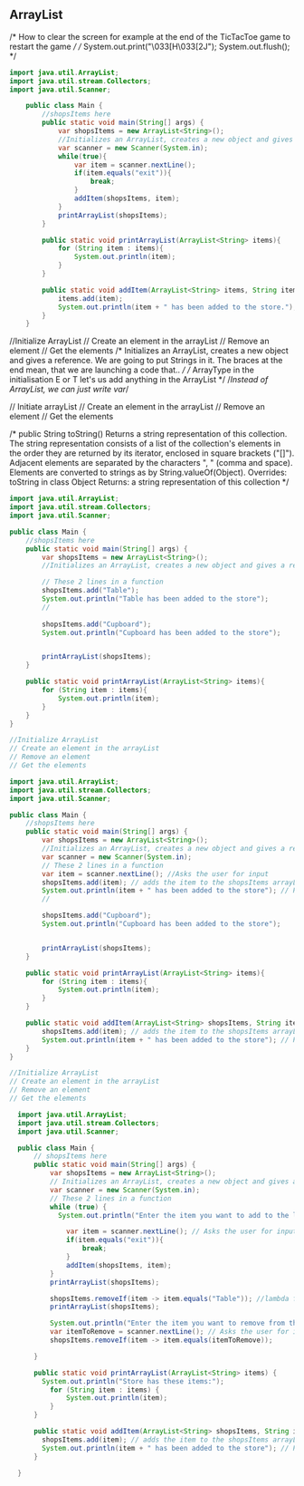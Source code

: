 ## ArrayList
/* How to clear the screen for example at the end of the TicTacToe game to restart the game */ 
/*
System.out.print("\033[H\033[2J");
System.out.flush();
*/

```java
import java.util.ArrayList;
import java.util.stream.Collectors;
import java.util.Scanner;

    public class Main {
        //shopsItems here
        public static void main(String[] args) {
            var shopsItems = new ArrayList<String>();
            //Initializes an ArrayList, creates a new object and gives a reference
            var scanner = new Scanner(System.in);
            while(true){
                var item = scanner.nextLine();
                if(item.equals("exit")){
                    break;
                }
                addItem(shopsItems, item);
            }
            printArrayList(shopsItems);
        }

        public static void printArrayList(ArrayList<String> items){
            for (String item : items){
                System.out.println(item);
            }
        }

        public static void addItem(ArrayList<String> items, String item){
            items.add(item);
            System.out.println(item + " has been added to the store.");
        }
    }
```

//Initialize ArrayList
// Create an element in the arrayList
// Remove an element
// Get the elements
/* Initializes an ArrayList, creates a new object and gives a reference. We are going to put Strings in it. The braces at the end mean, that we are launching a code that..
*/
    /* ArrayType in the initialisation E or T let's us add anything in the ArrayList
        */
/*Instead of ArrayList<String>, we can just write var*/

    
// Initiate arrayList
// Create an element in the arrayList
// Remove an element
// Get the elements

/*
public String toString()
Returns a string representation of this collection. The string representation consists of a list of the collection's elements in the order they are returned by its iterator, enclosed in square brackets ("[]"). Adjacent elements are separated by the characters ", " (comma and space). Elements are converted to strings as by String.valueOf(Object).
Overrides:
toString in class Object
Returns:
a string representation of this collection
*/

```java
import java.util.ArrayList;
import java.util.stream.Collectors;
import java.util.Scanner;

public class Main {
    //shopsItems here
    public static void main(String[] args) {
        var shopsItems = new ArrayList<String>();
        //Initializes an ArrayList, creates a new object and gives a reference

        // These 2 lines in a function
        shopsItems.add("Table");
        System.out.println("Table has been added to the store");
        //
        
        shopsItems.add("Cupboard");
        System.out.println("Cupboard has been added to the store");


        printArrayList(shopsItems);
    }

    public static void printArrayList(ArrayList<String> items){
        for (String item : items){
            System.out.println(item);
        }
    }
}

//Initialize ArrayList
// Create an element in the arrayList
// Remove an element
// Get the elements
```

```java
import java.util.ArrayList;
import java.util.stream.Collectors;
import java.util.Scanner;

public class Main {
    //shopsItems here
    public static void main(String[] args) {
        var shopsItems = new ArrayList<String>();
        //Initializes an ArrayList, creates a new object and gives a reference
        var scanner = new Scanner(System.in);
        // These 2 lines in a function
        var item = scanner.nextLine(); //Asks the user for input
        shopsItems.add(item); // adds the item to the shopsItems arrayList
        System.out.println(item + " has been added to the store"); // Provide information to the user
        //

        shopsItems.add("Cupboard");
        System.out.println("Cupboard has been added to the store");


        printArrayList(shopsItems);
    }

    public static void printArrayList(ArrayList<String> items){
        for (String item : items){
            System.out.println(item);
        }
    }

    public static void addItem(ArrayList<String> shopsItems, String item){
        shopsItems.add(item); // adds the item to the shopsItems arrayList
        System.out.println(item + " has been added to the store"); // Provide 
    }
}

//Initialize ArrayList
// Create an element in the arrayList
// Remove an element
// Get the elements

```

```java
  import java.util.ArrayList;
  import java.util.stream.Collectors;
  import java.util.Scanner;

  public class Main {
      // shopsItems here
      public static void main(String[] args) {
          var shopsItems = new ArrayList<String>();
          // Initializes an ArrayList, creates a new object and gives a reference
          var scanner = new Scanner(System.in);
          // These 2 lines in a function
          while (true) {
            System.out.println("Enter the item you want to add to the list or type exit to stop: ");

              var item = scanner.nextLine(); // Asks the user for input
              if(item.equals("exit")){
                  break;
              }
              addItem(shopsItems, item);
          }
          printArrayList(shopsItems);

          shopsItems.removeIf(item -> item.equals("Table")); //lambda function
          printArrayList(shopsItems);

          System.out.println("Enter the item you want to remove from the list:");
          var itemToRemove = scanner.nextLine(); // Asks the user for input
          shopsItems.removeIf(item -> item.equals(itemToRemove));

      }

      public static void printArrayList(ArrayList<String> items) {
        System.out.println("Store has these items:");
          for (String item : items) {
              System.out.println(item);
          }
      }

      public static void addItem(ArrayList<String> shopsItems, String item) {
        shopsItems.add(item); // adds the item to the shopsItems arrayList
        System.out.println(item + " has been added to the store"); // Provide information to the user
      }
      
  }
```
